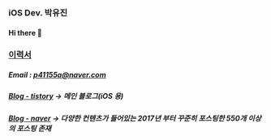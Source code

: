 ### iOS Dev. 박유진
#### Hi there 👋

### [이력서](https://www.notion.so/e262e3f5a0af4ac69f17fc613b77745b)

##### Email : p41155a@naver.com
##### [Blog - tistory](https://youjean.tistory.com/) -> 메인 블로그(iOS 용)
##### [Blog - naver](https://blog.naver.com/p41155a) -> 다양한 컨텐츠가 들어있는 2017년 부터 꾸준히 포스팅한 550개 이상의 포스팅 존재

<!--
**p41155a/p41155a** is a ✨ _special_ ✨ repository because its `README.md` (this file) appears on your GitHub profile.

Here are some ideas to get you started:

- 🔭 I’m currently working on ...
- 🌱 I’m currently learning ...
- 👯 I’m looking to collaborate on ...
- 🤔 I’m looking for help with ...
- 💬 Ask me about ...
- 📫 How to reach me: ...
- 😄 Pronouns: ...
- ⚡ Fun fact: ...
-->
